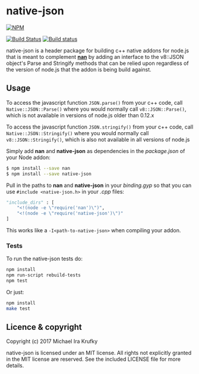 # native-json

[![NPM](https://nodei.co/npm/native-json.png?downloads=true&downloadRank=true)](https://nodei.co/npm/native-json/)

[![Build Status](https://api.travis-ci.org/mkrufky/native-json.svg?branch=master)](http://travis-ci.org/mkrufky/native-json)
[![Build status](https://ci.appveyor.com/api/projects/status/ppji2pqdtj5q7766?svg=true)](https://ci.appveyor.com/project/mkrufky/native-json)

native-json is a header package for building c++ native addons for node.js that is meant to complement **[nan](https://github.com/nodejs/nan)** by adding an interface to the v8::JSON object's Parse and Stringify methods that can be relied upon regardless of the version of node.js that the addon is being build against.

<a name="usage"></a>

## Usage

To access the javascript function `JSON.parse()` from your c++ code, call `Native::JSON::Parse()` where you would normally call `v8::JSON::Parse()`, which is not available in versions of node.js older than 0.12.x

To access the javascript function `JSON.stringify()` from your c++ code, call `Native::JSON::Stringify()` where you would normally call `v8::JSON::Stringify()`, which is also not available in all versions of node.js

Simply add **nan** and **native-json** as dependencies in the *package.json* of your Node addon:

``` bash
$ npm install --save nan
$ npm install --save native-json
```

Pull in the paths to **nan** and **native-json** in your *binding.gyp* so that you can use `#include <native-json.h>` in your *.cpp* files:

``` python
"include_dirs" : [
    "<!(node -e \"require('nan')\")",
    "<!(node -e \"require('native-json')\")"
]
```

This works like a `-I<path-to-native-json>` when compiling your addon.

<a name="tests"></a>

### Tests

To run the native-json tests do:

``` sh
npm install
npm run-script rebuild-tests
npm test
```

Or just:

``` sh
npm install
make test
```

## Licence &amp; copyright

Copyright (c) 2017 Michael Ira Krufky

native-json is licensed under an MIT license. All rights not explicitly granted in the MIT license are reserved. See the included LICENSE file for more details.
